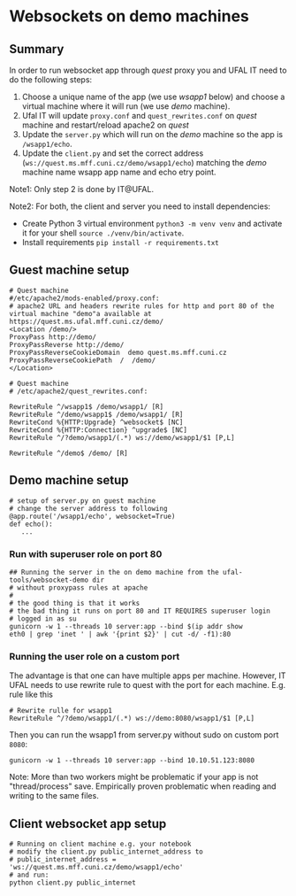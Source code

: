 # Websockets on demo machines

## Summary
In order to run websocket app through _quest_ proxy you and UFAL IT need to do the following steps:

1) Choose a unique name of the app (we use _wsapp1_ below) and choose a virtual machine where it will run (we use _demo_
machine).
2) Ufal IT will update `proxy.conf` and `quest_rewrites.conf` on _quest_ machine and restart/reload apache2 on _quest_
3) Update the `server.py` which will run on the _demo_ machine so the app is `/wsapp1/echo`.
4) Update the `client.py` and set the correct address (`ws://quest.ms.mff.cuni.cz/demo/wsapp1/echo`) matching the _demo_
machine name wsapp app name and echo etry point.

Note1: Only step 2 is done by IT@UFAL.

Note2: For both, the client and server you need to install dependencies:
- Create Python 3 virtual environment `python3 -m venv venv` and activate it for your shell `source ./venv/bin/activate`.
- Install requirements `pip install -r requirements.txt`

## Guest machine setup

```
# Quest machine
#/etc/apache2/mods-enabled/proxy.conf:
# apache2 URL and headers rewrite rules for http and port 80 of the virtual machine "demo"a available at https://quest.ms.ufal.mff.cuni.cz/demo/
<Location /demo/>
ProxyPass http://demo/
ProxyPassReverse http://demo/
ProxyPassReverseCookieDomain  demo quest.ms.mff.cuni.cz
ProxyPassReverseCookiePath  /  /demo/
</Location>
```

```
# Quest machine
# /etc/apache2/quest_rewrites.conf:

RewriteRule ^/wsapp1$ /demo/wsapp1/ [R]
RewriteRule ^/demo/wsapp1$ /demo/wsapp1/ [R]
RewriteCond %{HTTP:Upgrade} ^websocket$ [NC]
RewriteCond %{HTTP:Connection} ^upgrade$ [NC]
RewriteRule ^/?demo/wsapp1/(.*) ws://demo/wsapp1/$1 [P,L]

RewriteRule ^/demo$ /demo/ [R]
```

## Demo machine setup
```
# setup of server.py on guest machine
# change the server address to following
@app.route('/wsapp1/echo', websocket=True)
def echo():
   ...
```


### Run with superuser  role on port 80

```
## Running the server in the on demo machine from the ufal-tools/websocket-demo dir
# without proxypass rules at apache
#
# the good thing is that it works 
# the bad thing it runs on port 80 and IT REQUIRES superuser login
# logged in as su
gunicorn -w 1 --threads 10 server:app --bind $(ip addr show
eth0 | grep 'inet ' | awk '{print $2}' | cut -d/ -f1):80
```

### Running the user role on a custom port
The advantage is that one can have multiple apps per machine.
However, IT UFAL needs to use rewrite rule to quest with the port for each machine. 
E.g. rule like this

```
# Rewrite rulle for wsapp1
RewriteRule ^/?demo/wsapp1/(.*) ws://demo:8080/wsapp1/$1 [P,L]
```
Then you can run the wsapp1 from server.py without sudo on custom port `8080`:

```
gunicorn -w 1 --threads 10 server:app --bind 10.10.51.123:8080
```

Note: More than two workers might be problematic if your app is not "thread/process" save. Empirically proven problematic when reading and writing to the same files.

## Client websocket app setup

```
# Running on client machine e.g. your notebook
# modify the client.py public_internet_address to
# public_internet_address = 'ws://quest.ms.mff.cuni.cz/demo/wsapp1/echo'
# and run:
python client.py public_internet
```

